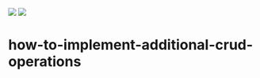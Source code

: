 <!-- default badges list -->
![](https://img.shields.io/endpoint?url=https://codecentral.devexpress.com/api/v1/VersionRange/423511009/21.2.3%2B)
[![](https://img.shields.io/badge/📖_How_to_use_DevExpress_Examples-e9f6fc?style=flat-square)](https://docs.devexpress.com/GeneralInformation/403183)
<!-- default badges end -->
# how-to-implement-additional-crud-operations
